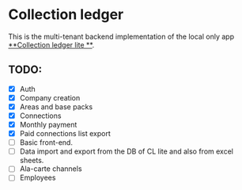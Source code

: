 # Collection ledger

This is the multi-tenant backend implementation of the local only app [**Collection ledger lite
**](https://github.com/f1-surya/collection-ledger-lite).

## TODO:

- [x] Auth
- [x] Company creation
- [x] Areas and base packs
- [x] Connections
- [x] Monthly payment
- [x] Paid connections list export
- [ ] Basic front-end.
- [ ] Data import and export from the DB of CL lite and also from excel sheets.
- [ ] Ala-carte channels
- [ ] Employees

